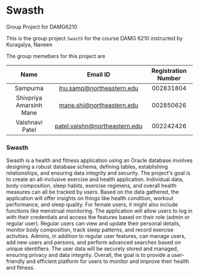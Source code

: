 # Swasth
Group Project for DAMG6210

This is the group project `Swasth` for the course DAMG 6210 instructed by Kuragalya, Naveen

The group memebers for this project are

|           Name            |             Email ID              |   Registration Number     |
|:-------------------------:|:---------------------------------:|:-------------------------:|
| Sampurna                  | lnu.samp@northeastern.edu         | 002831804                 |
| Shivpriya Amarsinh Mane   | mane.shi@northeastern.edu         | 002850626                 |
| Vaishnavi Patel           | patel.vaishn@northeastern.edu     | 002242426                 |


### Swasth

Swasth is a health and fitness application using an Oracle database involves designing a robust database schema, defining tables, establishing relationships, and ensuring data integrity and security. The project's goal is to create an all-inclusive exercise and health application. Individual data, body composition, sleep habits, exercise regimens, and overall health measures can all be tracked by users. Based on the data gathered, the application will offer insights on things like health condition, workout performance, and sleep quality. For female users, it might also include functions like menstrual monitoring. The application will allow users to log in with their credentials and access the features based on their role (admin or regular user). Regular users can view and update their personal details, monitor body composition, track sleep patterns, and record exercise activities. Admins, in addition to regular user features, can manage users, add new users and persons, and perform advanced searches based on unique identifiers. The user data will be securely stored and managed, ensuring privacy and data integrity. Overall, the goal is to provide a user-friendly and efficient platform for users to monitor and improve their health and fitness.